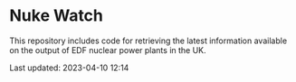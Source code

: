 # Nuke Watch

This repository includes code for retrieving the latest information available on the output of EDF nuclear power plants in the UK.

Last updated: 2023-04-10 12:14